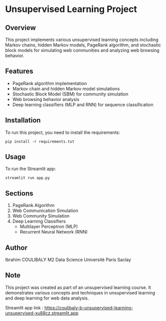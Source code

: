# Unsupervised Learning Project

## Overview
This project implements various unsupervised learning concepts including Markov chains, hidden Markov models, PageRank algorithm, and stochastic block models for simulating web communities and analyzing web browsing behavior.

## Features
- PageRank algorithm implementation
- Markov chain and hidden Markov model simulations
- Stochastic Block Model (SBM) for community simulation
- Web browsing behavior analysis
- Deep learning classifiers (MLP and RNN) for sequence classification

## Installation
To run this project, you need to install the requirements:
```
pip install -r requirements.txt
```

## Usage
To run the Streamlit app:
```
streamlit run app.py
```

## Sections
1. PageRank Algorithm
2. Web Communication Simulation
3. Web Community Simulation
4. Deep Learning Classifiers
   - Multilayer Perceptron (MLP)
   - Recurrent Neural Network (RNN)

## Author
Ibrahim COULIBALY
M2 Data Science
Université Paris Saclay

## Note
This project was created as part of an unsupervised learning course. It demonstrates various concepts and techniques in unsupervised learning and deep learning for web data analysis.

Streamlit app link : https://coulibaly-b-unsupervised-learning-unsupervised-xu88cz.streamlit.app